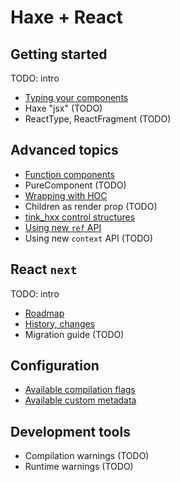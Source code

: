 # Haxe + React

## Getting started

TODO: intro

* [Typing your components](typing-props.md)
* Haxe "jsx" (TODO)
* ReactType, ReactFragment (TODO)

## Advanced topics

* [Function components](static-components.md)
* PureComponent (TODO)
* [Wrapping with HOC](wrapping-with-hoc.md)
* Children as render prop (TODO)
* [tink_hxx control structures](control-structures.md)
* [Using new `ref` API](react-refs-api.md)
* Using new `context` API (TODO)

## React `next`

TODO: intro

* [Roadmap](react-next-roadmap.md)
* [History, changes](react-next.md)
* Migration guide (TODO)

## Configuration

* [Available compilation flags](compilation-flags.md)
* [Available custom metadata](custom-meta.md)

## Development tools

* Compilation warnings (TODO)
* Runtime warnings (TODO)

